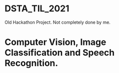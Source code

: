 # DSTA_TIL_2021
Old Hackathon Project. Not completely done by me.
# Computer Vision, Image Classification and Speech Recognition.
